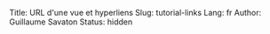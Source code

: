 Title: URL d'une vue et hyperliens
Slug: tutorial-links
Lang: fr
Author: Guillaume Savaton
Status: hidden

<!-- TODO -->

